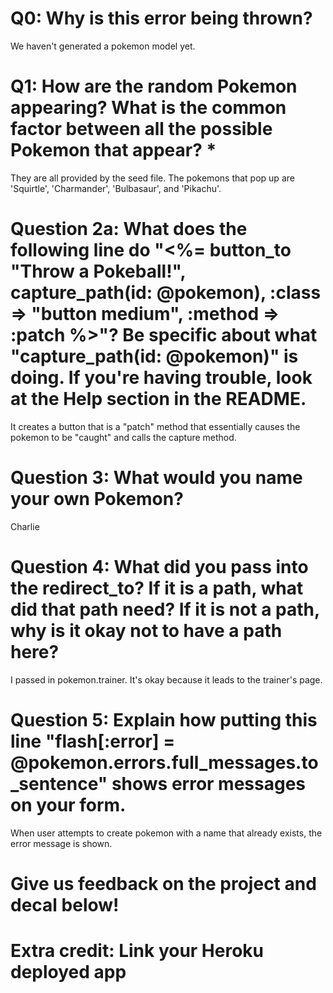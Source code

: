 # Q0: Why is this error being thrown?

We haven't generated a pokemon model yet.

# Q1: How are the random Pokemon appearing? What is the common factor between all the possible Pokemon that appear? *

They are all provided by the seed file. The pokemons that pop up are 'Squirtle', 'Charmander', 'Bulbasaur', and 'Pikachu'.

# Question 2a: What does the following line do "<%= button_to "Throw a Pokeball!", capture_path(id: @pokemon), :class => "button medium", :method => :patch %>"? Be specific about what "capture_path(id: @pokemon)" is doing. If you're having trouble, look at the Help section in the README.

It creates a button that is a "patch" method that essentially causes the pokemon to be "caught" and calls the capture method.

# Question 3: What would you name your own Pokemon?

Charlie

# Question 4: What did you pass into the redirect_to? If it is a path, what did that path need? If it is not a path, why is it okay not to have a path here?

I passed in pokemon.trainer. It's okay because it leads to the trainer's page.

# Question 5: Explain how putting this line "flash[:error] = @pokemon.errors.full_messages.to_sentence" shows error messages on your form.

When user attempts to create pokemon with a name that already exists, the error message is shown.

# Give us feedback on the project and decal below!

# Extra credit: Link your Heroku deployed app
